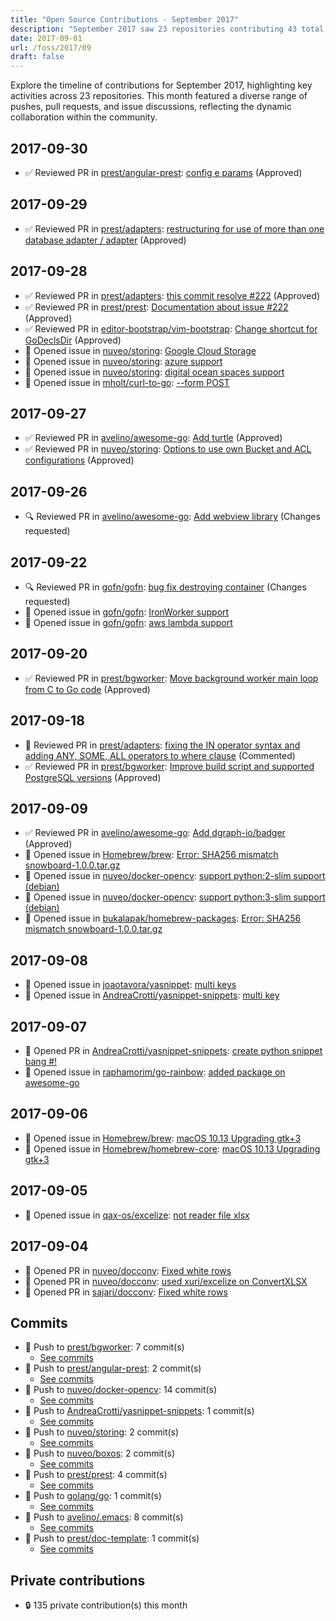 ```yaml
---
title: "Open Source Contributions - September 2017"
description: "September 2017 saw 23 repositories contributing 43 total actions, including 4 pull requests and 16 issues, showcasing collaborative growth and innovation."
date: 2017-09-01
url: /foss/2017/09
draft: false
---
```


Explore the timeline of contributions for September 2017, highlighting key activities across 23 repositories. This month featured a diverse range of pushes, pull requests, and issue discussions, reflecting the dynamic collaboration within the community.

## 2017-09-30

- ✅ Reviewed PR in [prest/angular-prest](https://github.com/prest/angular-prest): [config e params](https://github.com/prest/angular-prest/pull/1#pullrequestreview-66300288) (Approved)

## 2017-09-29

- ✅ Reviewed PR in [prest/adapters](https://github.com/prest/adapters): [restructuring for use of more than one database adapter / adapter](https://github.com/prest/adapters/pull/15#pullrequestreview-66036593) (Approved)

## 2017-09-28

- ✅ Reviewed PR in [prest/adapters](https://github.com/prest/adapters): [this commit resolve #222](https://github.com/prest/adapters/pull/17#pullrequestreview-66016591) (Approved)
- ✅ Reviewed PR in [prest/prest](https://github.com/prest/prest): [Documentation about issue #222](https://github.com/prest/prest/pull/223#pullrequestreview-66016682) (Approved)
- ✅ Reviewed PR in [editor-bootstrap/vim-bootstrap](https://github.com/editor-bootstrap/vim-bootstrap): [Change shortcut for GoDeclsDir](https://github.com/editor-bootstrap/vim-bootstrap/pull/271#pullrequestreview-65870235) (Approved)
- 🐛 Opened issue in [nuveo/storing](https://github.com/nuveo/storing): [Google Cloud Storage](https://github.com/nuveo/storing/issues/6)
- 🐛 Opened issue in [nuveo/storing](https://github.com/nuveo/storing): [azure support](https://github.com/nuveo/storing/issues/5)
- 🐛 Opened issue in [nuveo/storing](https://github.com/nuveo/storing): [digital ocean spaces support](https://github.com/nuveo/storing/issues/4)
- 🐛 Opened issue in [mholt/curl-to-go](https://github.com/mholt/curl-to-go): [--form POST](https://github.com/mholt/curl-to-go/issues/22)

## 2017-09-27

- ✅ Reviewed PR in [avelino/awesome-go](https://github.com/avelino/awesome-go): [Add turtle](https://github.com/avelino/awesome-go/pull/1598#pullrequestreview-65589429) (Approved)
- ✅ Reviewed PR in [nuveo/storing](https://github.com/nuveo/storing): [Options to use own Bucket and ACL configurations](https://github.com/nuveo/storing/pull/3#pullrequestreview-65690455) (Approved)

## 2017-09-26

- 🔍 Reviewed PR in [avelino/awesome-go](https://github.com/avelino/awesome-go): [Add webview library](https://github.com/avelino/awesome-go/pull/1594#pullrequestreview-65087643) (Changes requested)

## 2017-09-22

- 🔍 Reviewed PR in [gofn/gofn](https://github.com/gofn/gofn): [bug fix destroying container](https://github.com/gofn/gofn/pull/86#pullrequestreview-64682222) (Changes requested)
- 🐛 Opened issue in [gofn/gofn](https://github.com/gofn/gofn): [IronWorker support](https://github.com/gofn/gofn/issues/88)
- 🐛 Opened issue in [gofn/gofn](https://github.com/gofn/gofn): [aws lambda support](https://github.com/gofn/gofn/issues/87)

## 2017-09-20

- ✅ Reviewed PR in [prest/bgworker](https://github.com/prest/bgworker): [Move background worker main loop from C to Go code](https://github.com/prest/bgworker/pull/3#pullrequestreview-63934413) (Approved)

## 2017-09-18

- 💬 Reviewed PR in [prest/adapters](https://github.com/prest/adapters): [fixing the IN operator syntax and adding ANY, SOME, ALL operators to where clause](https://github.com/prest/adapters/pull/13#pullrequestreview-63326563) (Commented)
- ✅ Reviewed PR in [prest/bgworker](https://github.com/prest/bgworker): [Improve build script and supported PostgreSQL versions](https://github.com/prest/bgworker/pull/2#pullrequestreview-63491165) (Approved)

## 2017-09-09

- ✅ Reviewed PR in [avelino/awesome-go](https://github.com/avelino/awesome-go): [Add dgraph-io/badger](https://github.com/avelino/awesome-go/pull/1561#pullrequestreview-61654279) (Approved)
- 🐛 Opened issue in [Homebrew/brew](https://github.com/Homebrew/brew): [Error: SHA256 mismatch snowboard-1.0.0.tar.gz](https://github.com/Homebrew/brew/issues/3140)
- 🐛 Opened issue in [nuveo/docker-opencv](https://github.com/nuveo/docker-opencv): [support python:2-slim support (debian)](https://github.com/nuveo/docker-opencv/issues/2)
- 🐛 Opened issue in [nuveo/docker-opencv](https://github.com/nuveo/docker-opencv): [support python:3-slim support (debian)](https://github.com/nuveo/docker-opencv/issues/1)
- 🐛 Opened issue in [bukalapak/homebrew-packages](https://github.com/bukalapak/homebrew-packages): [Error: SHA256 mismatch snowboard-1.0.0.tar.gz ](https://github.com/bukalapak/homebrew-packages/issues/1)

## 2017-09-08

- 🐛 Opened issue in [joaotavora/yasnippet](https://github.com/joaotavora/yasnippet): [multi keys](https://github.com/joaotavora/yasnippet/issues/853)
- 🐛 Opened issue in [AndreaCrotti/yasnippet-snippets](https://github.com/AndreaCrotti/yasnippet-snippets): [multi key](https://github.com/AndreaCrotti/yasnippet-snippets/issues/214)

## 2017-09-07

- 🔀 Opened PR in [AndreaCrotti/yasnippet-snippets](https://github.com/AndreaCrotti/yasnippet-snippets): [create python snippet bang #!](https://github.com/AndreaCrotti/yasnippet-snippets/pull/213)
- 🐛 Opened issue in [raphamorim/go-rainbow](https://github.com/raphamorim/go-rainbow): [added package on awesome-go](https://github.com/raphamorim/go-rainbow/issues/13)

## 2017-09-06

- 🐛 Opened issue in [Homebrew/brew](https://github.com/Homebrew/brew): [macOS 10.13  Upgrading gtk+3](https://github.com/Homebrew/brew/issues/3132)
- 🐛 Opened issue in [Homebrew/homebrew-core](https://github.com/Homebrew/homebrew-core): [macOS 10.13 Upgrading gtk+3](https://github.com/Homebrew/homebrew-core/issues/17723)

## 2017-09-05

- 🐛 Opened issue in [qax-os/excelize](https://github.com/qax-os/excelize): [not reader file xlsx](https://github.com/qax-os/excelize/issues/112)

## 2017-09-04

- 🔀 Opened PR in [nuveo/docconv](https://github.com/nuveo/docconv): [Fixed white rows](https://github.com/nuveo/docconv/pull/12)
- 🔀 Opened PR in [nuveo/docconv](https://github.com/nuveo/docconv): [used xuri/excelize on ConvertXLSX](https://github.com/nuveo/docconv/pull/11)
- 🔀 Opened PR in [sajari/docconv](https://github.com/sajari/docconv): [Fixed white rows](https://github.com/sajari/docconv/pull/36)

## Commits

- 🔨 Push to [prest/bgworker](https://github.com/prest/bgworker): 7 commit(s)
  - [See commits](https://github.com/prest/bgworker/commits?author=avelino&since=2017-09-01T00:00:00Z&until=2017-09-30T23:59:59Z)
- 🔨 Push to [prest/angular-prest](https://github.com/prest/angular-prest): 2 commit(s)
  - [See commits](https://github.com/prest/angular-prest/commits?author=avelino&since=2017-09-01T00:00:00Z&until=2017-09-30T23:59:59Z)
- 🔨 Push to [nuveo/docker-opencv](https://github.com/nuveo/docker-opencv): 14 commit(s)
  - [See commits](https://github.com/nuveo/docker-opencv/commits?author=avelino&since=2017-09-01T00:00:00Z&until=2017-09-30T23:59:59Z)
- 🔨 Push to [AndreaCrotti/yasnippet-snippets](https://github.com/AndreaCrotti/yasnippet-snippets): 1 commit(s)
  - [See commits](https://github.com/AndreaCrotti/yasnippet-snippets/commits?author=avelino&since=2017-09-01T00:00:00Z&until=2017-09-30T23:59:59Z)
- 🔨 Push to [nuveo/storing](https://github.com/nuveo/storing): 2 commit(s)
  - [See commits](https://github.com/nuveo/storing/commits?author=avelino&since=2017-09-01T00:00:00Z&until=2017-09-30T23:59:59Z)
- 🔨 Push to [nuveo/boxos](https://github.com/nuveo/boxos): 2 commit(s)
  - [See commits](https://github.com/nuveo/boxos/commits?author=avelino&since=2017-09-01T00:00:00Z&until=2017-09-30T23:59:59Z)
- 🔨 Push to [prest/prest](https://github.com/prest/prest): 4 commit(s)
  - [See commits](https://github.com/prest/prest/commits?author=avelino&since=2017-09-01T00:00:00Z&until=2017-09-30T23:59:59Z)
- 🔨 Push to [golang/go](https://github.com/golang/go): 1 commit(s)
  - [See commits](https://github.com/golang/go/commits?author=avelino&since=2017-09-01T00:00:00Z&until=2017-09-30T23:59:59Z)
- 🔨 Push to [avelino/.emacs](https://github.com/avelino/.emacs): 8 commit(s)
  - [See commits](https://github.com/avelino/.emacs/commits?author=avelino&since=2017-09-01T00:00:00Z&until=2017-09-30T23:59:59Z)
- 🔨 Push to [prest/doc-template](https://github.com/prest/doc-template): 1 commit(s)
  - [See commits](https://github.com/prest/doc-template/commits?author=avelino&since=2017-09-01T00:00:00Z&until=2017-09-30T23:59:59Z)

## Private contributions

- 🔒 135 private contribution(s) this month


